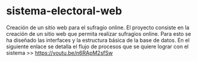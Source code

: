 # sistema-electoral-web
Creación de un sitio web para el sufragio online.
El proyecto consiste en la creación de un sitio web que permita realizar sufragios online.
Para esto se ha diseñado las interfaces y la estructura básica de la base de datos.
En el siguiente enlace se detalla el flujo de procesos que se quiere lograr con el sistema >> https://youtu.be/n6RApM2sfSw
